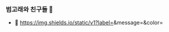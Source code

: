 ### 범고래와 친구들 👋

- 🌱 https://img.shields.io/static/v1?label=<LABEL>&message=<React>&color=<skyblue>
<!--
**doityoo/doityoo** is a ✨ _special_ ✨ repository because its `README.md` (this file) appears on your GitHub profile.

Here are some ideas to get you started:

- 🔭 I’m currently working on ...
- 🌱 https://img.shields.io/static/v1?label=<LABEL>&message=<React>&color=<skyblue>
- 👯 I’m looking to collaborate on ...
- 🤔 I’m looking for help with ...
- 💬 Ask me about ...
- 📫 How to reach me: ...
- 😄 Pronouns: ...
- ⚡ Fun fact: ...
-->
